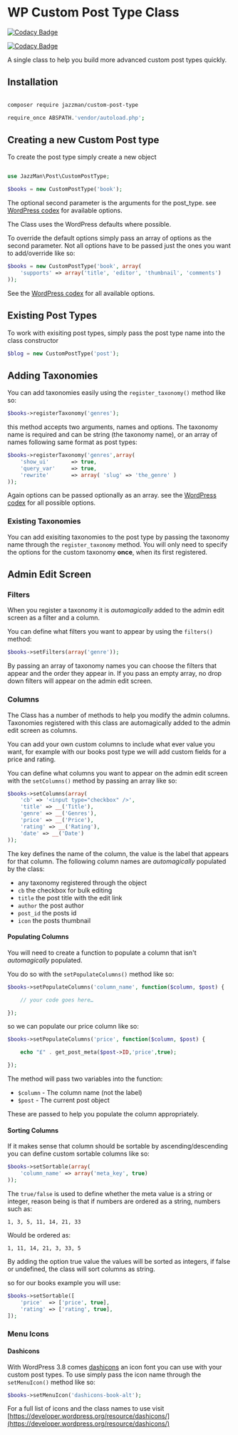 # WP Custom Post Type Class
[![Codacy Badge](https://app.codacy.com/project/badge/Grade/e2b4100de3264e7498dbbbdf0f719c7a)](https://www.codacy.com/gh/Jazz-Man/custom-post-type/dashboard?utm_source=github.com&amp;utm_medium=referral&amp;utm_content=Jazz-Man/custom-post-type&amp;utm_campaign=Badge_Grade)

[![Codacy Badge](https://api.codacy.com/project/badge/Grade/f4fea9bb28664869a54c7ed94e3a8705)](https://app.codacy.com/gh/Jazz-Man/custom-post-type?utm_source=github.com&utm_medium=referral&utm_content=Jazz-Man/custom-post-type&utm_campaign=Badge_Grade)

A single class to help you build more advanced custom post types quickly.

## Installation

```sh

composer require jazzman/custom-post-type

require_once ABSPATH.'vendor/autoload.php';

```

## Creating a new Custom Post type

To create the post type simply create a new object

```php

use JazzMan\Post\CustomPostType;

$books = new CustomPostType('book');
```

The optional second parameter is the arguments for the post_type.
see [WordPress codex](http://codex.wordpress.org/Function_Reference/register_post_type#Parameters) for available options.

The Class uses the WordPress defaults where possible.

To override the default options simply pass an array of options as the second parameter. Not all options have to be passed just the ones you want to add/override like so:

```php
$books = new CustomPostType('book', array(
	'supports' => array('title', 'editor', 'thumbnail', 'comments')
));
```

See the [WordPress codex](http://codex.wordpress.org/Function_Reference/register_post_type#Parameters) for all available options.

## Existing Post Types

To work with exisiting post types, simply pass the post type name into the class constructor

```php
$blog = new CustomPostType('post');
```

## Adding Taxonomies

You can add taxonomies easily using the `register_taxonomy()` method like so:

```php
$books->registerTaxonomy('genres');
```

this method accepts two arguments, names and options. The taxonomy name is required and can be string (the taxonomy name), or an array of names following same format as post types:

```php
$books->registerTaxonomy('genres',array(
	'show_ui'       => true,
	'query_var'     => true,
	'rewrite'       => array( 'slug' => 'the_genre' )
));
```

Again options can be passed optionally as an array. see the [WordPress codex](http://codex.wordpress.org/Function_Reference/register_taxonomy#Parameters) for all possible options.

### Existing Taxonomies

You can add exisiting taxonomies to the post type by passing the taxonomy name through the `register_taxonomy` method. You will only need to specify the options for the custom taxonomy **once**, when its first registered.

## Admin Edit Screen

### Filters

When you register a taxonomy it is *automagically* added to the admin edit screen as a filter and a column.

You can define what filters you want to appear by using the `filters()` method:

```php
$books->setFilters(array('genre'));
```

By passing an array of taxonomy names you can choose the filters that appear and the order they appear in. If you pass an empty array, no drop down filters will appear on the admin edit screen.

### Columns

The Class has a number of methods to help you modify the admin columns.
Taxonomies registered with this class are automagically added to the admin edit screen as columns.

You can add your own custom columns to include what ever value you want, for example with our books post type we will add custom fields for a price and rating.


You can define what columns you want to appear on the admin edit screen with the `setColumns()` method by passing an array like so:

```php
$books->setColumns(array(
	'cb' => '<input type="checkbox" />',
	'title' => __('Title'),
	'genre' => __('Genres'),
	'price' => __('Price'),
	'rating' => __('Rating'),
	'date' => __('Date')
));
```

The key defines the name of the column, the value is the label that appears for that column. The following column names are *automagically* populated by the class:

- any taxonomy registered through the object
- `cb` the checkbox for bulk editing
- `title` the post title with the edit link
- `author` the post author
- `post_id` the posts id
- `icon`  the posts thumbnail


#### Populating Columns

You will need to create a function to populate a column that isn't *automagically* populated.

You do so with the `setPopulateColumns()` method like so:

```php
$books->setPopulateColumns('column_name', function($column, $post) {

	// your code goes here…

});
```

so we can populate our price column like so:

```php
$books->setPopulateColumns('price', function($column, $post) {

	echo "£" . get_post_meta($post->ID,'price',true);

});
```

The method will pass two variables into the function:

* `$column` - The column name (not the label)
* `$post` - The current post object

These are passed to help you populate the column appropriately.

#### Sorting Columns

If it makes sense that column should be sortable by ascending/descending you can define custom sortable columns like so:

```php
$books->setSortable(array(
	'column_name' => array('meta_key', true)
));
```

The `true/false` is used to define whether the meta value is a string or integer,
reason being is that if numbers are ordered as a string, numbers such as:

	1, 3, 5, 11, 14, 21, 33

Would be ordered as:

	1, 11, 14, 21, 3, 33, 5

By adding the option true value the values will be sorted as integers, if false or undefined, the class will sort columns as string.

so for our books example you will use:

```php
$books->setSortable([
    'price'  => ['price', true],
    'rating' => ['rating', true],
]);
```

### Menu Icons

#### Dashicons

With WordPress 3.8 comes [dashicons](https://developer.wordpress.org/resource/dashicons/) an icon font you can use with your custom post types. To use simply pass the icon name through the `setMenuIcon()` method like so:

```php
$books->setMenuIcon('dashicons-book-alt');
```

For a full list of icons and the class names to use visit [https://developer.wordpress.org/resource/dashicons/](https://developer.wordpress.org/resource/dashicons/)